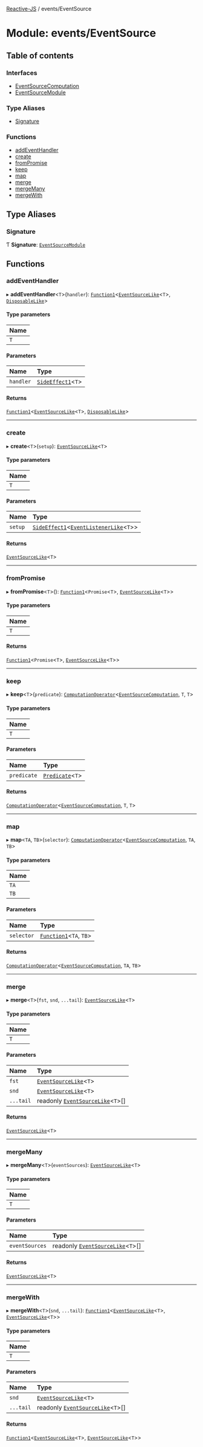 [Reactive-JS](../README.md) / events/EventSource

# Module: events/EventSource

## Table of contents

### Interfaces

- [EventSourceComputation](../interfaces/events_EventSource.EventSourceComputation.md)
- [EventSourceModule](../interfaces/events_EventSource.EventSourceModule.md)

### Type Aliases

- [Signature](events_EventSource.md#signature)

### Functions

- [addEventHandler](events_EventSource.md#addeventhandler)
- [create](events_EventSource.md#create)
- [fromPromise](events_EventSource.md#frompromise)
- [keep](events_EventSource.md#keep)
- [map](events_EventSource.md#map)
- [merge](events_EventSource.md#merge)
- [mergeMany](events_EventSource.md#mergemany)
- [mergeWith](events_EventSource.md#mergewith)

## Type Aliases

### Signature

Ƭ **Signature**: [`EventSourceModule`](../interfaces/events_EventSource.EventSourceModule.md)

## Functions

### addEventHandler

▸ **addEventHandler**\<`T`\>(`handler`): [`Function1`](functions.md#function1)\<[`EventSourceLike`](../interfaces/events.EventSourceLike.md)\<`T`\>, [`DisposableLike`](../interfaces/utils.DisposableLike.md)\>

#### Type parameters

| Name |
| :------ |
| `T` |

#### Parameters

| Name | Type |
| :------ | :------ |
| `handler` | [`SideEffect1`](functions.md#sideeffect1)\<`T`\> |

#### Returns

[`Function1`](functions.md#function1)\<[`EventSourceLike`](../interfaces/events.EventSourceLike.md)\<`T`\>, [`DisposableLike`](../interfaces/utils.DisposableLike.md)\>

___

### create

▸ **create**\<`T`\>(`setup`): [`EventSourceLike`](../interfaces/events.EventSourceLike.md)\<`T`\>

#### Type parameters

| Name |
| :------ |
| `T` |

#### Parameters

| Name | Type |
| :------ | :------ |
| `setup` | [`SideEffect1`](functions.md#sideeffect1)\<[`EventListenerLike`](../interfaces/events.EventListenerLike.md)\<`T`\>\> |

#### Returns

[`EventSourceLike`](../interfaces/events.EventSourceLike.md)\<`T`\>

___

### fromPromise

▸ **fromPromise**\<`T`\>(): [`Function1`](functions.md#function1)\<`Promise`\<`T`\>, [`EventSourceLike`](../interfaces/events.EventSourceLike.md)\<`T`\>\>

#### Type parameters

| Name |
| :------ |
| `T` |

#### Returns

[`Function1`](functions.md#function1)\<`Promise`\<`T`\>, [`EventSourceLike`](../interfaces/events.EventSourceLike.md)\<`T`\>\>

___

### keep

▸ **keep**\<`T`\>(`predicate`): [`ComputationOperator`](computations.md#computationoperator)\<[`EventSourceComputation`](../interfaces/events_EventSource.EventSourceComputation.md), `T`, `T`\>

#### Type parameters

| Name |
| :------ |
| `T` |

#### Parameters

| Name | Type |
| :------ | :------ |
| `predicate` | [`Predicate`](functions.md#predicate)\<`T`\> |

#### Returns

[`ComputationOperator`](computations.md#computationoperator)\<[`EventSourceComputation`](../interfaces/events_EventSource.EventSourceComputation.md), `T`, `T`\>

___

### map

▸ **map**\<`TA`, `TB`\>(`selector`): [`ComputationOperator`](computations.md#computationoperator)\<[`EventSourceComputation`](../interfaces/events_EventSource.EventSourceComputation.md), `TA`, `TB`\>

#### Type parameters

| Name |
| :------ |
| `TA` |
| `TB` |

#### Parameters

| Name | Type |
| :------ | :------ |
| `selector` | [`Function1`](functions.md#function1)\<`TA`, `TB`\> |

#### Returns

[`ComputationOperator`](computations.md#computationoperator)\<[`EventSourceComputation`](../interfaces/events_EventSource.EventSourceComputation.md), `TA`, `TB`\>

___

### merge

▸ **merge**\<`T`\>(`fst`, `snd`, `...tail`): [`EventSourceLike`](../interfaces/events.EventSourceLike.md)\<`T`\>

#### Type parameters

| Name |
| :------ |
| `T` |

#### Parameters

| Name | Type |
| :------ | :------ |
| `fst` | [`EventSourceLike`](../interfaces/events.EventSourceLike.md)\<`T`\> |
| `snd` | [`EventSourceLike`](../interfaces/events.EventSourceLike.md)\<`T`\> |
| `...tail` | readonly [`EventSourceLike`](../interfaces/events.EventSourceLike.md)\<`T`\>[] |

#### Returns

[`EventSourceLike`](../interfaces/events.EventSourceLike.md)\<`T`\>

___

### mergeMany

▸ **mergeMany**\<`T`\>(`eventSources`): [`EventSourceLike`](../interfaces/events.EventSourceLike.md)\<`T`\>

#### Type parameters

| Name |
| :------ |
| `T` |

#### Parameters

| Name | Type |
| :------ | :------ |
| `eventSources` | readonly [`EventSourceLike`](../interfaces/events.EventSourceLike.md)\<`T`\>[] |

#### Returns

[`EventSourceLike`](../interfaces/events.EventSourceLike.md)\<`T`\>

___

### mergeWith

▸ **mergeWith**\<`T`\>(`snd`, `...tail`): [`Function1`](functions.md#function1)\<[`EventSourceLike`](../interfaces/events.EventSourceLike.md)\<`T`\>, [`EventSourceLike`](../interfaces/events.EventSourceLike.md)\<`T`\>\>

#### Type parameters

| Name |
| :------ |
| `T` |

#### Parameters

| Name | Type |
| :------ | :------ |
| `snd` | [`EventSourceLike`](../interfaces/events.EventSourceLike.md)\<`T`\> |
| `...tail` | readonly [`EventSourceLike`](../interfaces/events.EventSourceLike.md)\<`T`\>[] |

#### Returns

[`Function1`](functions.md#function1)\<[`EventSourceLike`](../interfaces/events.EventSourceLike.md)\<`T`\>, [`EventSourceLike`](../interfaces/events.EventSourceLike.md)\<`T`\>\>
